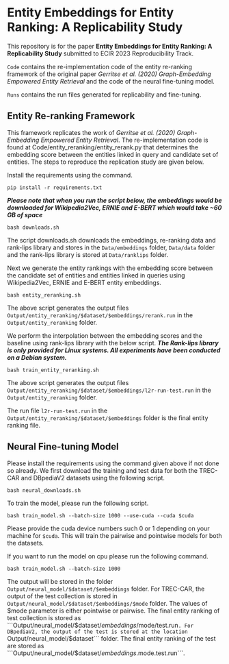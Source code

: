 # Entity Embeddings for Entity Ranking: A Replicability Study

This repository is for the paper **Entity Embeddings for Entity Ranking: A Replicability Study** submitted to ECIR 2023 Reproducibility Track. 

```Code``` contains the re-implementation code of the entity re-ranking framework of the original paper *Gerritse et al. (2020) Graph-Embedding Empowered Entity Retrieval* and the code of the neural fine-tuning model.

```Runs``` contains the run files generated for replicability and fine-tuning.


## Entity Re-ranking Framework

This framework replicates the work of *Gerritse et al. (2020) Graph-Embedding Empowered Entity Retrieval*. The re-implementation code is found at Code/entity_reranking/entity_rerank.py that determines the embedding score between the entities linked in query and candidate set of entities. The steps to reproduce the replication study are given below.

Install the requirements using the command.

``` 
pip install -r requirements.txt 
```


***Please note that when you run the script below, the embeddings would be downloaded for Wikipedia2Vec, ERNIE and E-BERT which would take ~60 GB of space***

``` 
bash downloads.sh 
```

The script downloads.sh downloads the embeddings, re-ranking data and rank-lips library and stores in the ```Data/embeddings``` folder, ```Data/data``` folder and the rank-lips library is stored at ```Data/ranklips``` folder.

Next we generate the entity rankings with the embedding score between the candidate set of entities and entities linked in queries using Wikipedia2Vec, ERNIE and E-BERT entity embeddings.

``` 
bash entity_reranking.sh 
```

The above script generates the output files ```Output/entity_reranking/$dataset/$embeddings/rerank.run``` in the ```Output/entity_reranking``` folder.

We perform the interpolation between the embedding scores and the baseline using rank-lips library with the below script. ***The Rank-lips library is only provided for Linux systems. All experiments have been conducted on a Debian system.***

``` 
bash train_entity_reranking.sh 
```

The above script generates the output files ```Output/entity_reranking/$dataset/$embeddings/l2r-run-test.run``` in the ```Output/entity_reranking``` folder.

The run file ```l2r-run-test.run``` in the ```Output/entity_reranking/$dataset/$embeddings``` folder is the final entity ranking file.


## Neural Fine-tuning Model

Please install the requirements using the command given above if not done so already. We first download the training and test data for both the TREC-CAR and DBpediaV2 datasets using the following script.

``` 
bash neural_downloads.sh 
```

To train the model, please run the following script.

``` 
bash train_model.sh --batch-size 1000 --use-cuda --cuda $cuda
```

Please provide the cuda device numbers such 0 or 1 depending on your machine for ```$cuda```. This will train the pairwise and pointwise models for both the datasets. 


If you want to run the model on cpu please run the following command.

``` 
bash train_model.sh --batch-size 1000
```

The output will be stored in the folder ```Output/neural_model/$dataset/$embeddings``` folder. For TREC-CAR, the output of the test collection is stored in ```Output/neural_model/$dataset/$embeddings/$mode``` folder. The values of $mode parameter is either pointwise or pairwise. The final entity ranking of test collection is stored as ```Output/neural_model/$dataset/$embeddings/$mode/test.run```. For DBpediaV2, the output of the test is stored at the location ```Output/neural_model/$dataset``` folder. The final entity ranking of the test are stored as ```Output/neural_model/$dataset/$embeddings.$mode.test.run```.



